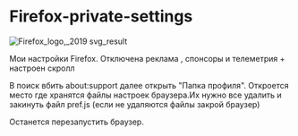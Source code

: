 # Firefox-private-settings
![Firefox_logo,_2019 svg_result](https://user-images.githubusercontent.com/51737588/171398895-3ee49b7a-018c-4ad4-afc8-1bc695cde61f.png)


Мои настройки Firefox. Отключена реклама , спонсоры и телеметрия + настроен скролл

В поиск вбить about:support далее открыть "Папка профиля". Откроется место где хранятся файлы настроек браузера.Их нужно все удалить и закинуть файл pref.js (если не удаляются файлы закрой браузер)


Останется перезапустить браузер.
